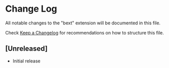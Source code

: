 # Change Log
All notable changes to the "bext" extension will be documented in this file.

Check [Keep a Changelog](http://keepachangelog.com/) for recommendations on how to structure this file.

## [Unreleased]
- Initial release